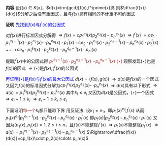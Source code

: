 **内容**
设$f(x)\in K[x]$，$d(x)=\rm{gcd}[f(x),f^\prime(x)]$
则$\dfrac{f(x)}{d(x)}$分解之后没有重因式，且与$f(x)$具有相同的不计重不可约因式

**证明**
<font color=blue>先找到$f(x)$与$f^\prime(x)$的公因式</font>

对$f(x)$进行标准因式分解得
$\Rightarrow f(x)=cp_1^{e_1}(x)p_2^{e_2}(x)\cdots p_n^{e_n}(x)$
$\Rightarrow f^\prime(x)$
$=ce_1\cdot p_1^{e_1-1}(x)\cdot p_2^{e_2}(x)\cdots p_n^{e_n}(x)\cdot p_1^\prime(x)$
$+ce_2\cdot p_1^{e_1}(x)\cdot p_2^{e_2-1}(x)\cdots p_n^{e_n}(x)\cdot p_2^\prime(x)$
$+\cdots$
$+ce_n\cdot p_1^{e_1}(x)\cdot p_2^{e_2}(x)\cdots p_n^{e_n-1}(x)\cdot p_n^\prime(x)$

提取$f^\prime(x)$中的公因式得
<font color=brown>$p_1^{e_1-1}(x)\cdot p_2^{e_2-1}(x)\cdots p_n^{e_n-1}(x)\ (\star)$</font>
观察发现$(\star)$也是$f(x)$的因式
$\Rightarrow(\star)$是$f(x),f^\prime(x)$的公因式

<font color=blue>再证明$(\star)$是$f(x)$与$f^\prime(x)$的最大公因式</font>
$d(x)=(f(x),g(x))$
$\Rightarrow d(x)$是$f(x)$的一个因式
又因为$f(x)$的标准因式分解为$cp_1^{e_1}(x)p_2^{e_2}(x)\cdots p_n^{e_n}(x)$
$\Rightarrow d(x)$具有以下形式
$\Rightarrow d(x)=p_1^{k_1}(x)p_2^{k_2}(x)\cdots p_n^{k_n}(x)$
其中$k_i\leq e_i$
又因为$d(x)$是公因式，$(\star)$一个因式
$\Rightarrow e_i-1\leq k_i$
$\Rightarrow e_i-1\leq k_i\leq e_i$

下面证明<font color=brown>每一个</font>$k_i$都只能取下界
用反证法: 设$k_1=e_1$，即$p_1(x)^{e_1}|f^\prime(x)$
从而$p_1(x)^{e_1}|p_1^{e_1-1}(x)\cdot p_2^{e_2}(x)\cdots p_n^{e_n}(x)\cdot p_1^\prime(x)$
即$p_1(x)|p_2^{e_2}(x)\cdots p_n^{e_n}(x)\cdot p_1^\prime(x)$
又因为$(p_1(x),p_i(x))=1, 2\leq i\leq n$，且$f(x)$不能整除$f^\prime(x)$
$\Rightarrow p_1(x)$不能整除$p_1^\prime(x)$
$\Rightarrow d(x)=p_1^{e_1-1}(x)\cdot p_2^{e_2-1}(x)\cdots p_n^{e_n-1}(x)$
$\Rightarrow\dfrac{f(x)}{d(x)}=cp_1(x)\cdot p_2(x)\cdots p_n(x)$
